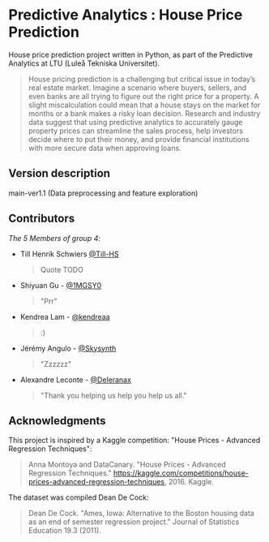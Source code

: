 # Predictive Analytics : House Price Prediction

House price prediction project written in Python, as part of the Predictive Analytics at LTU (Luleå Tekniska
Universitet).

> House pricing prediction is a challenging but critical issue in today’s real estate market. Imagine a scenario where
> buyers, sellers, and even banks are all trying to figure out the right price for a property. A slight miscalculation
> could mean that a house stays on the market for months or a bank makes a risky loan decision. Research and industry
> data suggest that using predictive analytics to accurately gauge property prices can streamline the sales process,
> help investors decide where to put their money, and provide financial institutions with more secure data when
> approving loans.

## Version description
main-ver1.1
(Data preprocessing and feature exploration)

## Contributors
*The 5 Members of group 4*:
- Till Henrik Schwiers [@Till-HS](https://github.com/Till-HS)
    > Quote TODO
- Shiyuan Gu - [@1MGSY0](https://github.com/1MGSY0)
    > "Prr"
- Kendrea Lam - [@kendreaa](https://github.com/kendreaa)
    > :)
- Jérémy Angulo - [@Skysynth](https://github.com/Skysynth)
    > "Zzzzzz"
- Alexandre Leconte - [@Deleranax](https://github.com/Deleranax)
    > "Thank you helping us help you help us all."

## Acknowledgments

This project is inspired by a Kaggle competition: "House Prices - Advanced Regression Techniques":
> Anna Montoya and DataCanary. "House Prices - Advanced Regression Techniques."
> https://kaggle.com/competitions/house-prices-advanced-regression-techniques, 2016. Kaggle.

The dataset was compiled Dean De Cock:
> Dean De Cock. "Ames, Iowa: Alternative to the Boston housing data as an end of semester regression project." Journal
> of Statistics Education 19.3 (2011).
